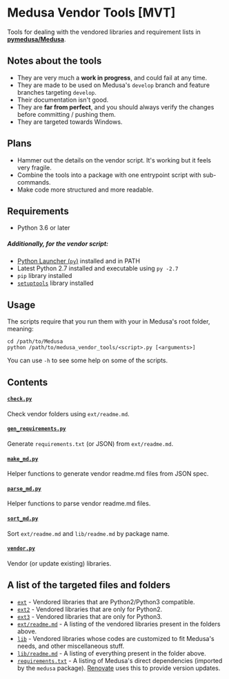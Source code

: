 # Medusa Vendor Tools [MVT]

Tools for dealing with the vendored libraries and requirement lists in [**pymedusa/Medusa**](https://github.com/pymedusa/Medusa).

## Notes about the tools
- They are very much a **work in progress**, and could fail at any time.
- They are made to be used on Medusa's `develop` branch and feature branches targeting `develop`.
- Their documentation isn't good.
- They are **far from perfect**, and you should always verify the changes before committing / pushing them.
- They are targeted towards Windows.

## Plans
- Hammer out the details on the vendor script. It's working but it feels very fragile.
- Combine the tools into a package with one entrypoint script with sub-commands.
- Make code more structured and more readable.

## Requirements
- Python 3.6 or later
##### Additionally, for the vendor script:
- [Python Launcher (`py`)](https://docs.python.org/3/using/windows.html#launcher) installed and in PATH
- Latest Python 2.7 installed and executable using `py -2.7`
- `pip` library installed
- [`setuptools`](https://pypi.org/project/setuptools) library installed

## Usage
The scripts require that you run them with your in Medusa's root folder, meaning:
```shell
cd /path/to/Medusa
python /path/to/medusa_vendor_tools/<script>.py [<arguments>]
```
You can use `-h` to see some help on some of the scripts.

## Contents

#### [`check.py`](/check.py)
Check vendor folders using `ext/readme.md`.

#### [`gen_requirements.py`](/gen_requirements.py)
Generate `requirements.txt` (or JSON) from `ext/readme.md`.

#### [`make_md.py`](/make_md.py)
Helper functions to generate vendor readme.md files from JSON spec.

#### [`parse_md.py`](/parse_md.py)
Helper functions to parse vendor readme.md files.

#### [`sort_md.py`](/sort_md.py)
Sort `ext/readme.md` and `lib/readme.md` by package name.

#### [`vendor.py`](/vendor.py)
Vendor (or update existing) libraries.

## A list of the targeted files and folders
- [`ext`](https://github.com/pymedusa/Medusa/tree/develop/ext) - Vendored libraries that are Python2/Python3 compatible.
- [`ext2`](https://github.com/pymedusa/Medusa/tree/develop/ext2) - Vendored libraries that are only for Python2.
- [`ext3`](https://github.com/pymedusa/Medusa/tree/develop/ext3) - Vendored libraries that are only for Python3.
- [`ext/readme.md`](https://github.com/pymedusa/Medusa/blob/develop/ext/readme.md) - A listing of the vendored libraries present in the folders above.
- [`lib`](https://github.com/pymedusa/Medusa/blob/develop/lib) - Vendored libraries whose codes are customized to fit Medusa's needs, and other miscellaneous stuff.
- [`lib/readme.md`](https://github.com/pymedusa/Medusa/blob/develop/lib/readme.md) - A listing of everything present in the folder above.
- [`requirements.txt`](https://github.com/pymedusa/Medusa/blob/develop/requirements.txt) - A listing of Medusa's direct dependencies (imported by the `medusa` package). [Renovate](https://github.com/apps/renovate) uses this to provide version updates.
